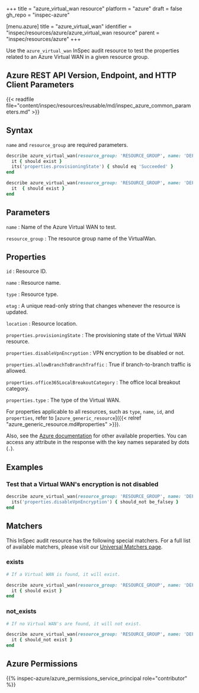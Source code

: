 +++
title = "azure_virtual_wan resource"
platform = "azure"
draft = false
gh_repo = "inspec-azure"

[menu.azure]
title = "azure_virtual_wan"
identifier = "inspec/resources/azure/azure_virtual_wan resource"
parent = "inspec/resources/azure"
+++

Use the `azure_virtual_wan` InSpec audit resource to test the properties related to an Azure Virtual WAN in a given resource group.

## Azure REST API Version, Endpoint, and HTTP Client Parameters

{{< readfile file="content/inspec/resources/reusable/md/inspec_azure_common_parameters.md" >}}

## Syntax

`name` and `resource_group` are required parameters.

```ruby
describe azure_virtual_wan(resource_group: 'RESOURCE_GROUP', name: 'DEFAULT_WAN') do
  it { should exist }
  its('properties.provisioningState') { should eq 'Succeeded' }
end
```

```ruby
describe azure_virtual_wan(resource_group: 'RESOURCE_GROUP', name: 'DEFAULT_WAN') do
  it  { should exist }
end
```

## Parameters

`name`
: Name of the Azure Virtual WAN to test.

`resource_group`
: The resource group name of the VirtualWan.

## Properties

`id`
: Resource ID.

`name`
: Resource name.

`type`
: Resource type.

`etag`
: A unique read-only string that changes whenever the resource is updated.

`location`
: Resource location.

`properties.provisioningState`
: The provisioning state of the Virtual WAN resource.

`properties.disableVpnEncryption`
: VPN encryption to be disabled or not.

`properties.allowBranchToBranchTraffic`
: True if branch-to-branch traffic is allowed.

`properties.office365LocalBreakoutCategory`
: The office local breakout category.

`properties.type`
: The type of the Virtual WAN.

For properties applicable to all resources, such as `type`, `name`, `id`, and `properties`, refer to [`azure_generic_resource`]({{< relref "azure_generic_resource.md#properties" >}}).

Also, see the [Azure documentation](https://docs.microsoft.com/en-us/rest/api/virtualwan/virtual-wans/get) for other available properties. You can access any attribute in the response with the key names separated by dots (`.`).

## Examples

### Test that a Virtual WAN's encryption is not disabled

```ruby
describe azure_virtual_wan(resource_group: 'RESOURCE_GROUP', name: 'DEFAULT_WAN') do
  its('properties.disableVpnEncryption') { should_not be_falsey }
end
```

## Matchers

This InSpec audit resource has the following special matchers. For a full list of available matchers, please visit our [Universal Matchers page](/inspec/matchers/).

### exists

```ruby
# If a Virtual WAN is found, it will exist.

describe azure_virtual_wan(resource_group: 'RESOURCE_GROUP', name: 'DEFAULT_WAN') do
  it { should exist }
end
```

### not_exists

```ruby
# If no Virtual WAN's are found, it will not exist.

describe azure_virtual_wan(resource_group: 'RESOURCE_GROUP', name: 'DEFAULT_WAN') do
  it { should_not exist }
end
```

## Azure Permissions

{{% inspec-azure/azure_permissions_service_principal role="contributor" %}}
